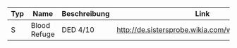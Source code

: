 |Typ|Name|Beschreibung|Link|
|---|---|---|---|
|S|Blood Refuge|DED 4/10|http://de.sistersprobe.wikia.com/wiki/Blood_Refuge|
